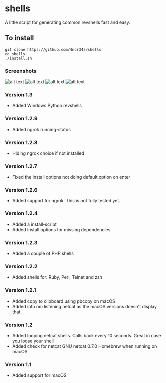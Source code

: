 # shells
A little script for generating common revshells fast and easy. 

## To install
	git clone https://github.com/4ndr34z/shells
	cd shells
	./install.sh


### Screenshots

![alt text](https://github.com/4ndr34z/shells/blob/main/screenshots/ShellsMacOS127.png?raw=true)
![alt text](https://github.com/4ndr34z/shells/blob/main/screenshots/shells2.png?raw=true)
![alt text](https://github.com/4ndr34z/shells/blob/main/screenshots/shells3.png?raw=true)
![alt text](https://github.com/4ndr34z/shells/blob/main/screenshots/shells4.png?raw=true)

### Version 1.3
- Added Windows Python revshells

### Version 1.2.9
- Added ngrok running-status

### Version 1.2.8
- Hiding ngrok choice if not installed

### Version 1.2.7
- Fixed the install options not doing default option on enter

### Version 1.2.6
- Added support for ngrok. This is not fully tested yet.

### Version 1.2.4
- Added a install-script
- Added install options for missing dependencies

### Version 1.2.3
- Added a couple of PHP shells

### Version 1.2.2
- Added shells for: Ruby, Perl, Telnet and zsh

### Version 1.2.1
- Added copy to clipboard using pbcopy on macOS
- Added info om listening netcat as the macOS versions doesn't display that

### Version 1.2
- Added looping netcat shells. Calls back every 10 seconds. Great in case you loose your shell
- Added check for netcat GNU netcat 0.7.0 Homebrew when running on macOS

### Version 1.1
- Added support for macOS

